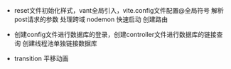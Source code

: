- reset文件初始化样式，vant全局引入，vite.config文件配置@全局符号
    解析post请求的参数
    处理跨域
    nodemon 快速启动
    创建路由

- 创建config文件进行数据库的登录，创建controller文件进行数据库的链接查询
    创建线程池单独链接数据库

- transition 平移动画